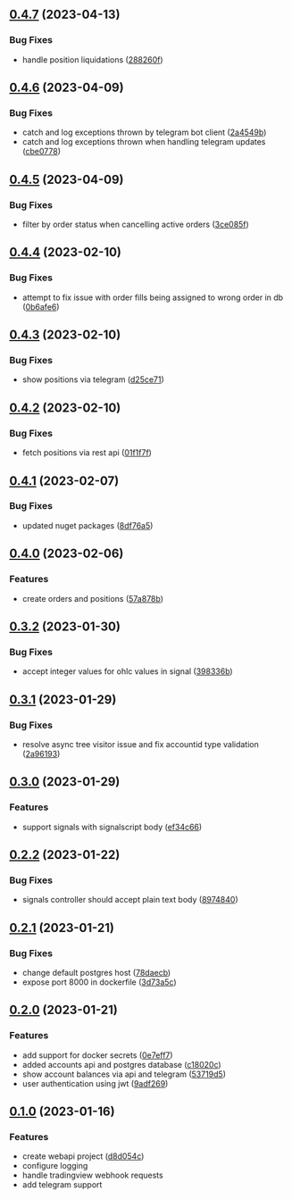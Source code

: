 ## [0.4.7](https://github.com/gambcl/SignalTrader/compare/v0.4.6...v0.4.7) (2023-04-13)


### Bug Fixes

* handle position liquidations ([288260f](https://github.com/gambcl/SignalTrader/commit/288260fc61a3c1681f1684cc5c73031050aaff03))

## [0.4.6](https://github.com/gambcl/SignalTrader/compare/v0.4.5...v0.4.6) (2023-04-09)


### Bug Fixes

* catch and log exceptions thrown by telegram bot client ([2a4549b](https://github.com/gambcl/SignalTrader/commit/2a4549b60620e732dfc77bab391900d88ad832a8))
* catch and log exceptions thrown when handling telegram updates ([cbe0778](https://github.com/gambcl/SignalTrader/commit/cbe077876b2a06fdcae3d4ab9ce1ca135f2cab62))

## [0.4.5](https://github.com/gambcl/SignalTrader/compare/v0.4.4...v0.4.5) (2023-04-09)


### Bug Fixes

* filter by order status when cancelling active orders ([3ce085f](https://github.com/gambcl/SignalTrader/commit/3ce085f84d99705229020564722cf2ae6bb54de4))

## [0.4.4](https://github.com/gambcl/SignalTrader/compare/v0.4.3...v0.4.4) (2023-02-10)


### Bug Fixes

* attempt to fix issue with order fills being assigned to wrong order in db ([0b6afe6](https://github.com/gambcl/SignalTrader/commit/0b6afe6afd9c1372cabaadf684dc614611f2c924))

## [0.4.3](https://github.com/gambcl/SignalTrader/compare/v0.4.2...v0.4.3) (2023-02-10)


### Bug Fixes

* show positions via telegram ([d25ce71](https://github.com/gambcl/SignalTrader/commit/d25ce714c595a7ecc8fe403d3858e3bc6de31f72))

## [0.4.2](https://github.com/gambcl/SignalTrader/compare/v0.4.1...v0.4.2) (2023-02-10)


### Bug Fixes

* fetch positions via rest api ([01f1f7f](https://github.com/gambcl/SignalTrader/commit/01f1f7febc696bce69a22468203907a267064d15))

## [0.4.1](https://github.com/gambcl/SignalTrader/compare/v0.4.0...v0.4.1) (2023-02-07)


### Bug Fixes

* updated nuget packages ([8df76a5](https://github.com/gambcl/SignalTrader/commit/8df76a5f32ea4196739c9fc8724358b9d689338c))

## [0.4.0](https://github.com/gambcl/SignalTrader/compare/v0.3.2...v0.4.0) (2023-02-06)


### Features

* create orders and positions ([57a878b](https://github.com/gambcl/SignalTrader/commit/57a878b5d9868471d12a44742b67c5bffe32c8b6))

## [0.3.2](https://github.com/gambcl/SignalTrader/compare/v0.3.1...v0.3.2) (2023-01-30)


### Bug Fixes

* accept integer values for ohlc values in signal ([398336b](https://github.com/gambcl/SignalTrader/commit/398336b12e3b723e9b7739ffd12e4fa835295460))

## [0.3.1](https://github.com/gambcl/SignalTrader/compare/v0.3.0...v0.3.1) (2023-01-29)


### Bug Fixes

* resolve async tree visitor issue and fix accountid type validation ([2a96193](https://github.com/gambcl/SignalTrader/commit/2a96193aa81e3dfe7c65330f05bb23bc01be2d9f))

## [0.3.0](https://github.com/gambcl/SignalTrader/compare/v0.2.2...v0.3.0) (2023-01-29)


### Features

* support signals with signalscript body ([ef34c66](https://github.com/gambcl/SignalTrader/commit/ef34c66ae685dbac59acaeded3bdcf27f1074414))

## [0.2.2](https://github.com/gambcl/SignalTrader/compare/v0.2.1...v0.2.2) (2023-01-22)


### Bug Fixes

* signals controller should accept plain text body ([8974840](https://github.com/gambcl/SignalTrader/commit/8974840c6a44c5e060e8dd0d8d5b3de55f7beca4))

## [0.2.1](https://github.com/gambcl/SignalTrader/compare/v0.2.0...v0.2.1) (2023-01-21)


### Bug Fixes

* change default postgres host ([78daecb](https://github.com/gambcl/SignalTrader/commit/78daecbb615d82c1ba86011ff71fb73ec45fb528))
* expose port 8000 in dockerfile ([3d73a5c](https://github.com/gambcl/SignalTrader/commit/3d73a5ca9c22fbc0925c5b07659753d766c9469c))

## [0.2.0](https://github.com/gambcl/SignalTrader/compare/v0.1.0...v0.2.0) (2023-01-21)


### Features

* add support for docker secrets ([0e7eff7](https://github.com/gambcl/SignalTrader/commit/0e7eff7385900a7191936fc25b668ba25662c072))
* added accounts api and postgres database ([c18020c](https://github.com/gambcl/SignalTrader/commit/c18020cbaf52a711bc21959f95d937f5c62a2dc6))
* show account balances via api and telegram ([53719d5](https://github.com/gambcl/SignalTrader/commit/53719d58c1b28240f3d204e85f706f29b7659899))
* user authentication using jwt ([9adf269](https://github.com/gambcl/SignalTrader/commit/9adf2698e3dd8ba90c31d983b57c71b5bd6b353d))

## [0.1.0](https://github.com/gambcl/SignalTrader/compare/v0.0.0...v0.1.0) (2023-01-16)


### Features

* create webapi project ([d8d054c](https://github.com/gambcl/SignalTrader/commit/d8d054c8ab2f4fcf2f7cdccbd42d095ea1811a79))
* configure logging
* handle tradingview webhook requests
* add telegram support
